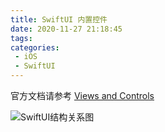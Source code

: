 ```yaml
---
title: SwiftUI 内置控件
date: 2020-11-27 21:18:45
tags:
categories:
 - iOS
 - SwiftUI
---
```


官方文档请参考 [Views and Controls](https://developer.apple.com/documentation/swiftui/views-and-controls)

![SwiftUI结构关系图](1.png)